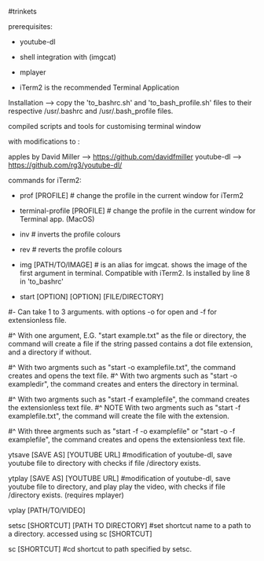 #trinkets

prerequisites:

- youtube-dl

- shell integration with (imgcat)

- mplayer

- iTerm2 is the recommended Terminal Application


Installation --> copy the 'to_bashrc.sh' and 'to_bash_profile.sh' files to their respective /usr/.bashrc and /usr/.bash_profile files.


compiled scripts and tools for customising terminal window

with modifications to :

apples by David Miller --> https://github.com/davidfmiller
youtube-dl --> https://github.com/rg3/youtube-dl/

commands for iTerm2:

- prof [PROFILE] # change the profile in the current window for iTerm2
- terminal-profile [PROFILE] # change the profile in the current window for Terminal app. (MacOS)

- inv # inverts the profile colours

- rev # reverts the profile colours

- img [PATH/TO/IMAGE] # is an alias for imgcat. shows the image of the first argument in terminal. Compatible with iTerm2. Is installed by line 8 in 'to_bashrc'

- start [OPTION] [OPTION] [FILE/DIRECTORY] 

#- Can take 1 to 3 arguments.  with options -o for open and -f for extensionless file.

#^ With one argument, E.G. "start example.txt" as the file or directory, the command  will create a file if the string passed contains a dot file extension, and a directory if without. 

#^ With two argments such as "start -o examplefile.txt", the command creates and opens the text file.
#^ With two argments such as "start -o exampledir", the command creates and enters the directory in terminal.

#^ With two argments such as "start -f examplefile", the command creates the extensionless text file.
#^ NOTE With two argments such as "start -f examplefile.txt", the command will create the file with the extension.

#^ With three argments such as "start -f -o examplefile" or "start -o -f examplefile", the command creates and opens the extensionless text file.

ytsave [SAVE AS] [YOUTUBE URL] #modification of youtube-dl, save youtube file to directory with checks if file /directory exists.

ytplay [SAVE AS] [YOUTUBE URL] #modification of youtube-dl, save youtube file to directory, and play play the video, with checks if file /directory exists. (requires mplayer)

vplay [PATH/TO/VIDEO]

setsc [SHORTCUT] [PATH TO DIRECTORY] #set shortcut name to a path to a directory. accessed using sc [SHORTCUT]

sc [SHORTCUT] #cd shortcut to path specified by setsc.


 
